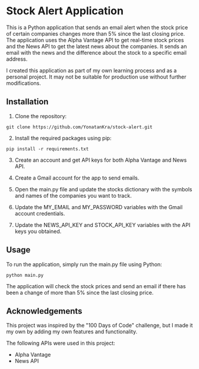 # Stock Alert Application
This is a Python application that sends an email alert when the stock price of certain companies changes more than 5% since the last closing price. The application uses the Alpha Vantage API to get real-time stock prices and the News API to get the latest news about the companies. It sends an email with the news and the difference about the stock to a specific email address.

I created this application as part of my own learning process and as a personal project. It may not be suitable for production use without further modifications.

## Installation
1. Clone the repository:

```git clone https://github.com/YonatanKra/stock-alert.git```

2. Install the required packages using pip:

```pip install -r requirements.txt```

3. Create an account and get API keys for both Alpha Vantage and News API.

4. Create a Gmail account for the app to send emails.

5. Open the main.py file and update the stocks dictionary with the symbols and names of the companies you want to track.

6. Update the MY_EMAIL and MY_PASSWORD variables with the Gmail account credentials.

7. Update the NEWS_API_KEY and STOCK_API_KEY variables with the API keys you obtained.

## Usage
To run the application, simply run the main.py file using Python:

```python main.py```

The application will check the stock prices and send an email if there has been a change of more than 5% since the last closing price.

## Acknowledgements
This project was inspired by the "100 Days of Code" challenge, but I made it my own by adding my own features and functionality.

The following APIs were used in this project:

* Alpha Vantage
* News API
